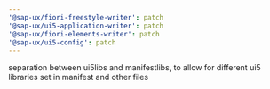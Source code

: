 ```yaml
---
'@sap-ux/fiori-freestyle-writer': patch
'@sap-ux/ui5-application-writer': patch
'@sap-ux/fiori-elements-writer': patch
'@sap-ux/ui5-config': patch
---
```


separation between ui5libs and manifestlibs, to allow for different ui5 libraries set in manifest and other files
